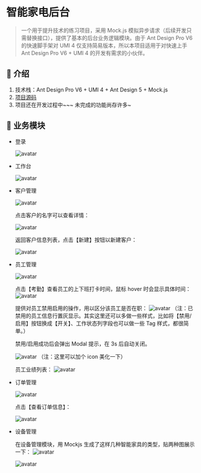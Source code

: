 # 智能家电后台

> 一个用于提升技术的练习项目，采用 Mock.js 模拟异步请求（后续开发只需替换接口），提供了基本的后台业务逻辑模块。由于 Ant Design Pro V6 的快速脚手架对 UMI 4 仅支持简易版本，所以本项目适用于对快速上手 Ant Design Pro V6 + UMI 4 的开发有需求的小伙伴。

## 📖 介绍

1. 技术栈：Ant Design Pro V6 + UMI 4 + Ant Design 5 + Mock.js
2. [项目源码](https://github.com/feifei128/smart-appliance-admin)
3. 项目还在开发过程中~~~ 未完成的功能尚存许多~

## 🔖 业务模块

- 登录

  ![avatar](/images/智能家居系统1.png)

- 工作台

  ![avatar](/images/智能家居系统2.png)

- 客户管理

  ![avatar](/images/智能家居系统3.png)

  点击客户的名字可以查看详情：

  ![avatar](/images/智能家居系统4.png)

  返回客户信息列表，点击【新建】按钮以新建客户：

  ![avatar](/images/智能家居系统5.png)

- 员工管理

  ![avatar](/images/智能家居系统6.png)

  点击【考勤】查看员工的上下班打卡时间，鼠标 hover 时会显示具体时间：
  ![avatar](/images/智能家居系统7.png)

  提供对员工禁用启用的操作，用以区分该员工是否在职：
  ![avatar](/images/智能家居系统8.png)
  （注：已禁用的员工信息行置灰显示。其实这里还可以多做一些样式，比如将【禁用/启用】按钮换成【开关】、工作状态列字段也可以做一些 Tag 样式，都很简单。）

  禁用/启用成功后会弹出 Modal 提示，在 3s 后自动关闭。

  ![avatar](/images/智能家居系统9.png)
  （注：这里可以加个 icon 美化一下）

  员工业绩列表：
  ![avatar](/images/智能家居系统10.png)

- 订单管理

  ![avatar](/images/智能家居系统11.png)

  点击【查看订单信息】：

  ![avatar](/images/智能家居系统12.png)

- 设备管理

  在设备管理模块，用 Mockjs 生成了这样几种智能家具的类型，贴两种图展示一下：
  ![avatar](/images/智能家居系统13.png)

  ![avatar](/images/智能家居系统14.png)
